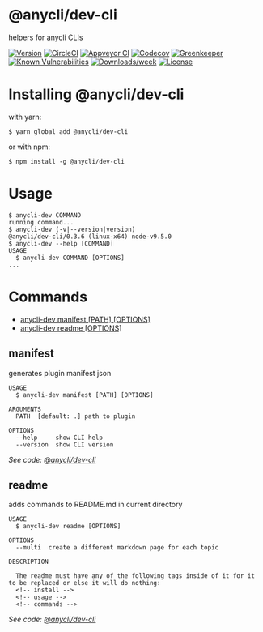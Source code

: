 @anycli/dev-cli
===============

helpers for anycli CLIs

[![Version](https://img.shields.io/npm/v/@anycli/dev-cli.svg)](https://npmjs.org/package/@anycli/dev-cli)
[![CircleCI](https://circleci.com/gh/anycli/dev-cli/tree/master.svg?style=svg)](https://circleci.com/gh/anycli/dev-cli/tree/master)
[![Appveyor CI](https://ci.appveyor.com/api/projects/status/github/anycli/dev-cli?branch=master&svg=true)](https://ci.appveyor.com/project/heroku/dev-cli/branch/master)
[![Codecov](https://codecov.io/gh/anycli/dev-cli/branch/master/graph/badge.svg)](https://codecov.io/gh/anycli/dev-cli)
[![Greenkeeper](https://badges.greenkeeper.io/anycli/dev-cli.svg)](https://greenkeeper.io/)
[![Known Vulnerabilities](https://snyk.io/test/npm/@anycli/dev-cli/badge.svg)](https://snyk.io/test/npm/@anycli/dev-cli)
[![Downloads/week](https://img.shields.io/npm/dw/@anycli/dev-cli.svg)](https://npmjs.org/package/@anycli/dev-cli)
[![License](https://img.shields.io/npm/l/@anycli/dev-cli.svg)](https://github.com/anycli/dev-cli/blob/master/package.json)

<!-- install -->
# Installing @anycli/dev-cli

with yarn:
```
$ yarn global add @anycli/dev-cli
```

or with npm:
```
$ npm install -g @anycli/dev-cli
```
<!-- installstop -->
<!-- usage -->
# Usage

```sh-session
$ anycli-dev COMMAND
running command...
$ anycli-dev (-v|--version|version)
@anycli/dev-cli/0.3.6 (linux-x64) node-v9.5.0
$ anycli-dev --help [COMMAND]
USAGE
  $ anycli-dev COMMAND [OPTIONS]
...
```
<!-- usagestop -->
<!-- commands -->
# Commands

* [anycli-dev manifest [PATH] [OPTIONS]](#manifest)
* [anycli-dev readme [OPTIONS]](#readme)
## manifest

generates plugin manifest json

```
USAGE
  $ anycli-dev manifest [PATH] [OPTIONS]

ARGUMENTS
  PATH  [default: .] path to plugin

OPTIONS
  --help     show CLI help
  --version  show CLI version
```

_See code: [@anycli/dev-cli](https://github.com/anycli/dev-cli/blob/v0.3.6/src/commands/manifest.ts)_

## readme

adds commands to README.md in current directory

```
USAGE
  $ anycli-dev readme [OPTIONS]

OPTIONS
  --multi  create a different markdown page for each topic

DESCRIPTION

  The readme must have any of the following tags inside of it for it to be replaced or else it will do nothing:
  <!-- install -->
  <!-- usage -->
  <!-- commands -->
```

_See code: [@anycli/dev-cli](https://github.com/anycli/dev-cli/blob/v0.3.6/src/commands/readme.ts)_
<!-- commandsstop -->
